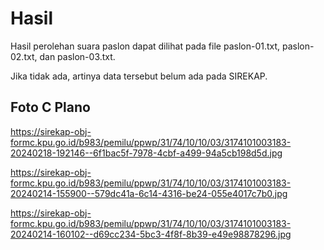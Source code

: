 # Hasil

Hasil perolehan suara paslon dapat dilihat pada file paslon-01.txt, paslon-02.txt, dan paslon-03.txt.

Jika tidak ada, artinya data tersebut belum ada pada SIREKAP.

## Foto C Plano

https://sirekap-obj-formc.kpu.go.id/b983/pemilu/ppwp/31/74/10/10/03/3174101003183-20240218-192146--6f1bac5f-7978-4cbf-a499-94a5cb198d5d.jpg

https://sirekap-obj-formc.kpu.go.id/b983/pemilu/ppwp/31/74/10/10/03/3174101003183-20240214-155900--579dc41a-6c14-4316-be24-055e4017c7b0.jpg

https://sirekap-obj-formc.kpu.go.id/b983/pemilu/ppwp/31/74/10/10/03/3174101003183-20240214-160102--d69cc234-5bc3-4f8f-8b39-e49e98878296.jpg
